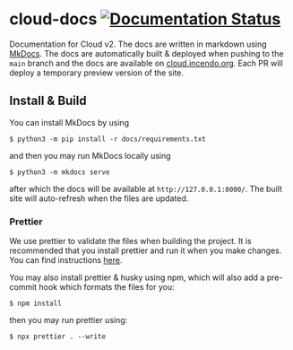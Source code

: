 # cloud-docs [![Documentation Status](https://readthedocs.org/projects/incendocloud/badge/?version=latest)](https://cloud.incendo.org/en/latest/?badge=latest)

Documentation for Cloud v2.
The docs are written in markdown using [MkDocs](https://www.mkdocs.org/).
The docs are automatically built & deployed when pushing to the `main` branch and the docs are available on [cloud.incendo.org](https://cloud.incendo.org).
Each PR will deploy a temporary preview version of the site.

## Install & Build

You can install MkDocs by using

```shell
$ python3 -m pip install -r docs/requirements.txt
```

and then you may run MkDocs locally using

```shell
$ python3 -m mkdocs serve
```

after which the docs will be available at `http://127.0.0.1:8000/`.
The built site will auto-refresh when the files are updated.

### Prettier

We use prettier to validate the files when building the project.
It is recommended that you install prettier and run it when you make changes.
You can find instructions [here](https://prettier.io/docs/en/install).

You may also install prettier &amp; husky using npm, which will also add a pre-commit hook
which formats the files for you:

```shell
$ npm install
```

then you may run prettier using:

```shell
$ npx prettier . --write
```
